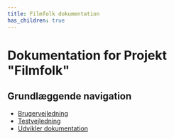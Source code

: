 ```yaml
---
title: Filmfolk dokumentation
has_children: true
---
```


# Dokumentation for Projekt "Filmfolk"

## Grundlæggende navigation

- [Brugervejledning](/user-guide/)
- [Testvejledning](/test-guide/)
- [Udvikler dokumentation](Development.md)

